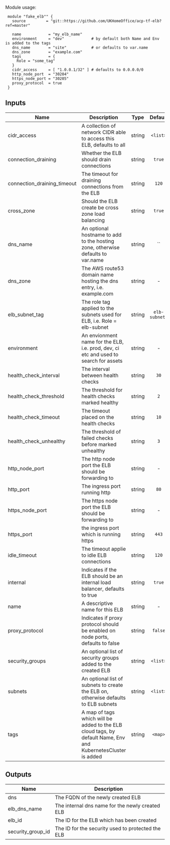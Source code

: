 Module usage:

     module "fake_elb"" {
       source         = "git::https://github.com/UKHomeOffice/acp-tf-elb?ref=master"

       name            = "my_elb_name"
       environment     = "dev"            # by default both Name and Env is added to the tags
       dns_name        = "site"           # or defaults to var.name
       dns_zone        = "example.com"
       tags            = {
         Role = "some_tag"
       }
       cidr_access     = [ "1.0.0.1/32" ] # defaults to 0.0.0.0/0
       http_node_port  = "30204"
       https_node_port = "30205"
       proxy_protocol  = true
     }



## Inputs

| Name | Description | Type | Default | Required |
|------|-------------|:----:|:-----:|:-----:|
| cidr_access | A collection of network CIDR able to access this ELB, defaults to all | string | `<list>` | no |
| connection_draining | Whether the ELB should drain connections | string | `true` | no |
| connection_draining_timeout | The timeout for draining connections from the ELB | string | `120` | no |
| cross_zone | Should the ELB create be cross zone load balancing | string | `true` | no |
| dns_name | An optional hostname to add to the hosting zone, otherwise defaults to var.name | string | `` | no |
| dns_zone | The AWS route53 domain name hosting the dns entry, i.e. example.com | string | - | yes |
| elb_subnet_tag | The role tag applied to the subnets used for ELB, i.e. Role = elb-subnet | string | `elb-subnets` | no |
| environment | An envionment name for the ELB, i.e. prod, dev, ci etc and used to search for assets | string | - | yes |
| health_check_interval | The interval between health checks | string | `30` | no |
| health_check_threshold | The threshold for health checks marked healthy | string | `2` | no |
| health_check_timeout | The timeout placed on the health checks | string | `10` | no |
| health_check_unhealthy | The threshold of failed checks before marked unhealthy | string | `3` | no |
| http_node_port | The http node port the ELB should be forwarding to | string | - | yes |
| http_port | The ingress port running http | string | `80` | no |
| https_node_port | The https node port the ELB should be forwarding to | string | - | yes |
| https_port | the ingress port which is running https | string | `443` | no |
| idle_timeout | The timeout applie to idle ELB connections | string | `120` | no |
| internal | Indicates if the ELB should be an internal load balancer, defaults to true | string | `true` | no |
| name | A descriptive name for this ELB | string | - | yes |
| proxy_protocol | Indicates if proxy protocol should be enabled on node ports, defaults to false | string | `false` | no |
| security_groups | An optional list of security groups added to the created ELB | string | `<list>` | no |
| subnets | An optional list of subnets to create the ELB on, otherwise defaults to ELB subnets | string | `<list>` | no |
| tags | A map of tags which will be added to the ELB cloud tags, by default Name, Env and KubernetesCluster is added | string | `<map>` | no |

## Outputs

| Name | Description |
|------|-------------|
| dns | The FQDN of the newly created ELB |
| elb_dns_name | The internal dns name for the newly created ELB |
| elb_id | The ID for the ELB which has been created |
| security_group_id | The ID for the security used to protected the ELB |

